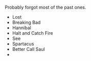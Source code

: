 Probably forgot most of the past ones. 


- Lost
- Breaking Bad
- Hannibal
- Halt and Catch Fire
- See
- Spartacus
- Better Call Saul
- 